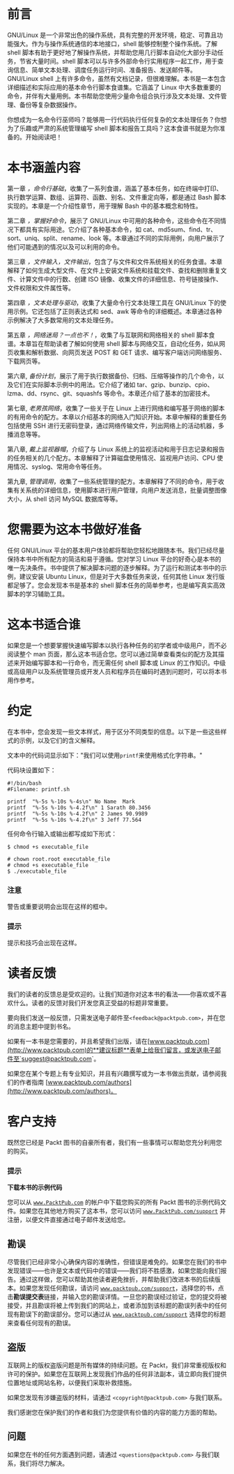 # 前言

GNU/Linux 是一个非常出色的操作系统，具有完整的开发环境，稳定、可靠且功能强大。作为与操作系统通信的本地接口，shell 能够控制整个操作系统。了解 shell 脚本有助于更好地了解操作系统，并帮助您用几行脚本自动化大部分手动任务，节省大量时间。shell 脚本可以与许多外部命令行实用程序一起工作，用于查询信息、简单文本处理、调度任务运行时间、准备报告、发送邮件等。GNU/Linux shell 上有许多命令，虽然有文档记录，但很难理解。本书是一本包含详细描述和实际应用的基本命令行脚本食谱集。它涵盖了 Linux 中大多数重要的命令，并伴有大量用例。本书帮助您使用少量命令组合执行涉及文本处理、文件管理、备份等复杂数据操作。

你想成为一名命令行巫师吗？能够用一行代码执行任何复杂的文本处理任务？你想为了乐趣或严肃的系统管理编写 shell 脚本和报告工具吗？这本食谱书就是为你准备的。开始阅读吧！

# 本书涵盖内容

第一章 *，命令行基础*，收集了一系列食谱，涵盖了基本任务，如在终端中打印、执行数学运算、数组、运算符、函数、别名、文件重定向等，都是通过 Bash 脚本实现的。本章是一个介绍性章节，用于理解 Bash 中的基本概念和特性。

第二章 *，掌握好命令*，展示了 GNU/Linux 中可用的各种命令，这些命令在不同情况下都具有实际用途。它介绍了各种基本命令，如 cat、md5sum、find、tr、sort、uniq、split、rename、look 等。本章通过不同的实际用例，向用户展示了他们可能遇到的情况以及可以利用的命令。

第三章 *，文件输入，文件输出*，包含了与文件和文件系统相关的任务食谱。本章解释了如何生成大型文件、在文件上安装文件系统和挂载文件、查找和删除重复文件、计算文件中的行数、创建 ISO 镜像、收集文件的详细信息、符号链接操作、文件权限和文件属性等。

第四章 *，文本处理与驱动*，收集了大量命令行文本处理工具在 GNU/Linux 下的使用示例。它还包括了正则表达式和 sed、awk 等命令的详细概述。本章通过各种示例解决了大多数常用的文本处理任务。

第五章 *，网络迷局？一点也不！*，收集了与互联网和网络相关的 shell 脚本食谱。本章旨在帮助读者了解如何使用 shell 脚本与网络交互，自动化任务，如从网页收集和解析数据、向网页发送 POST 和 GET 请求、编写客户端访问网络服务、下载网页等。

第六章, *备份计划*，展示了用于执行数据备份、归档、压缩等操作的几个命令，以及它们在实际脚本示例中的用法。它介绍了诸如 tar、gzip、bunzip、cpio、lzma、dd、rsync、git、squashfs 等命令。本章还介绍了基本的加密技术。

第七章, *老男孩网络*，收集了一些关于在 Linux 上进行网络和编写基于网络的脚本的有用命令的配方。本章以介绍基本的网络入门知识开始。本章中解释的重要任务包括使用 SSH 进行无密码登录，通过网络传输文件，列出网络上的活动机器，多播消息等等。

第八章, *戴上监视器帽*，介绍了与 Linux 系统上的监视活动和用于日志记录和报告的任务相关的几个配方。本章解释了计算磁盘使用情况、监视用户访问、CPU 使用情况、syslog、常用命令等任务。

第九章, *管理调用*，收集了一些系统管理的配方。本章解释了不同的命令，用于收集有关系统的详细信息，使用脚本进行用户管理，向用户发送消息，批量调整图像大小，从 shell 访问 MySQL 数据库等等。

# 您需要为这本书做好准备

任何 GNU/Linux 平台的基本用户体验都将帮助您轻松地跟随本书。我们已经尽量保持本书中所有配方的简洁和易于遵循。您对学习 Linux 平台的好奇心是本书的唯一先决条件。书中提供了解决脚本问题的逐步解释。为了运行和测试本书中的示例，建议安装 Ubuntu Linux，但是对于大多数任务来说，任何其他 Linux 发行版都足够了。您会发现本书是基本的 shell 脚本任务的简单参考，也是编写真实高效脚本的学习辅助工具。

# 这本书适合谁

如果您是一个想要掌握快速编写脚本以执行各种任务的初学者或中级用户，而不必阅读整个 man 页面，那么这本书适合您。您可以通过简单查看类似的配方及其描述来开始编写脚本和一行命令，而无需任何 shell 脚本或 Linux 的工作知识。中级或高级用户以及系统管理员或开发人员和程序员在编码时遇到问题时，可以将本书用作参考。

# 约定

在本书中，您会发现一些文本样式，用于区分不同类型的信息。以下是一些这些样式的示例，以及它们的含义解释。

文本中的代码词显示如下："我们可以使用`printf`来使用格式化字符串。"

代码块设置如下：

```
#!/bin/bash 
#Filename: printf.sh

printf  "%-5s %-10s %-4s\n" No Name  Mark 
printf  "%-5s %-10s %-4.2f\n" 1 Sarath 80.3456 
printf  "%-5s %-10s %-4.2f\n" 2 James 90.9989 
printf  "%-5s %-10s %-4.2f\n" 3 Jeff 77.564
```

任何命令行输入或输出都写成如下形式：

```
$ chmod +s executable_file

# chown root.root executable_file
# chmod +s executable_file
$ ./executable_file

```

### 注意

警告或重要说明会出现在这样的框中。

### 提示

提示和技巧会出现在这样。

# 读者反馈

我们的读者的反馈总是受欢迎的。让我们知道你对这本书的看法——你喜欢或不喜欢什么。读者的反馈对我们开发您真正受益的标题非常重要。

要向我们发送一般反馈，只需发送电子邮件至`<feedback@packtpub.com>`，并在您的消息主题中提到书名。

如果有一本书是您需要的，并且希望我们出版，请在[www.packtpub.com](http://www.packtpub.com)的**建议标题**表单上给我们留言，或发送电子邮件至`<suggest@packtpub.com>`。

如果您在某个专题上有专业知识，并且有兴趣撰写或为一本书做出贡献，请参阅我们的作者指南 [www.packtpub.com/authors](http://www.packtpub.com/authors)。

# 客户支持

既然您已经是 Packt 图书的自豪所有者，我们有一些事情可以帮助您充分利用您的购买。

### 提示

**下载本书的示例代码**

您可以从 [`www.PacktPub.com`](http://www.PacktPub.com) 的帐户中下载您购买的所有 Packt 图书的示例代码文件。如果您在其他地方购买了这本书，您可以访问 [`www.PacktPub.com/support`](http://www.PacktPub.com/support) 并注册，以便文件直接通过电子邮件发送给您。

## 勘误

尽管我们已经非常小心确保内容的准确性，但错误是难免的。如果您在我们的书中发现错误——也许是文本或代码中的错误——我们将不胜感激，如果您能向我们报告。通过这样做，您可以帮助其他读者避免挫折，并帮助我们改进本书的后续版本。如果您发现任何勘误，请访问 [`www.packtpub.com/support`](http://www.packtpub.com/support)，选择您的书，点击**勘误提交表**链接，并输入您的勘误详情。一旦您的勘误经过验证，您的提交将被接受，并且勘误将被上传到我们的网站上，或者添加到该标题的勘误列表中的任何现有勘误下的勘误部分。您可以通过从 [`www.packtpub.com/support`](http://www.packtpub.com/support) 选择您的标题来查看任何现有的勘误。

## 盗版

互联网上的版权盗版问题是所有媒体的持续问题。在 Packt，我们非常重视版权和许可的保护。如果您在互联网上发现我们作品的任何非法副本，请立即向我们提供位置地址或网站名称，以便我们采取补救措施。

如果您发现有涉嫌盗版的材料，请通过 `<copyright@packtpub.com>` 与我们联系。

我们感谢您在保护我们的作者和我们为您提供有价值的内容的能力方面的帮助。

## 问题

如果您在书的任何方面遇到问题，请通过 `<questions@packtpub.com>` 与我们联系，我们将尽力解决。
